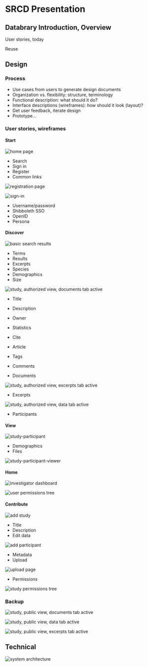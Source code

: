 # SRCD Presentation

## Databrary Introduction, Overview

User stories, today

Reuse

## Design

### Process

* Use cases from users to generate design documents
* Organization vs. flexibility: structure, terminology
* Functional description: what should it do?
* Interface descriptions (wireframes): how should it look (layout)?
* Get user feedback, iterate design
* Prototype...

### User stories, wireframes

#### Start

![home page](home-page.png)

* Search
* Sign in
* Register
* Common links

![registration page](register.png)

![sign-in](sign-in.png)

* Username/password
* Shibboleth SSO
* OpenID
* Persona

#### Discover

![basic search results](search-basic-results.png)

* Terms
* Results
* Excerpts
* Species
* Demographics
* Size

![study, authorized view, documents tab active](study-authorized-view-documents.png)

* Title
* Description
* Owner
* Statistics
* Cite
* Article
* Tags
* Comments

* Documents

![study, authorized view, excerpts tab active](study-authorized-view-excerpts.png)

* Excerpts

![study, authorized view, data tab active](study-authorized-view-data.png)

* Participants

#### View

![study-participant](study-participant.png)

* Demographics
* Files

![study-participant-viewer](study-participant-viewer.png)

#### Home

![investigator dashboard](investigator-dashboard.png)

![user permissions tree](user-permissions-management-tree.png)

#### Contribute

![add study](study-authorized-new.png)

* Title
* Description
* Edit data

![add participant](study-participant-new.png)

* Metadata
* Upload

![upload page](study-upload-page.png)

* Permissions

![study permissions tree](study-permissions-management-tree.png)

### Backup

![study, public view, documents tab active](study-public-view-documents.png)

![study, public view, data tab active](study-public-view-data.png)

![study, public view, excerpts tab active](study-public-view-excerpts.png)

## Technical

![system architecture](architecture.svg)
